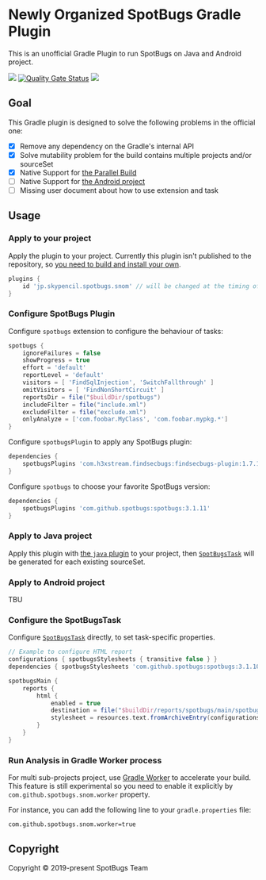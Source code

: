 # Newly Organized SpotBugs Gradle Plugin

This is an unofficial Gradle Plugin to run SpotBugs on Java and Android project.

![](https://github.com/KengoTODA/spotbugs-gradle-plugin-v2/workflows/Java%20CI/badge.svg)
[![Quality Gate Status](https://sonarcloud.io/api/project_badges/measure?project=KengoTODA_spotbugs-gradle-plugin-v2&metric=alert_status)](https://sonarcloud.io/dashboard?id=KengoTODA_spotbugs-gradle-plugin-v2)
[![](https://img.shields.io/badge/javadoc-latest-blightgreen?logo=java)](https://spotbugs-gradle-plugin.netlify.com/com/github/spotbugs/snom/package-summary.html)

## Goal

This Gradle plugin is designed to solve the following problems in the official one:

- [x] Remove any dependency on the Gradle's internal API
- [x] Solve mutability problem for the build contains multiple projects and/or sourceSet
- [x] Native Support for [the Parallel Build](https://guides.gradle.org/using-the-worker-api/)
- [ ] Native Support for [the Android project](https://developer.android.com/studio/build/gradle-tips)
- [ ] Missing user document about how to use extension and task

## Usage

### Apply to your project

Apply the plugin to your project.
Currently this plugin isn't published to the repository, so [you need to build and install your own](.github/CONTRIBUTING.md).

```groovy
plugins {
    id 'jp.skypencil.spotbugs.snom' // will be changed at the timing of official release
}
```

### Configure SpotBugs Plugin

Configure `spotbugs` extension to configure the behaviour of tasks:

```groovy
spotbugs {
    ignoreFailures = false
    showProgress = true
    effort = 'default'
    reportLevel = 'default'
    visitors = [ 'FindSqlInjection', 'SwitchFallthrough' ]
    omitVisitors = [ 'FindNonShortCircuit' ]
    reportsDir = file("$buildDir/spotbugs")
    includeFilter = file("include.xml")
    excludeFilter = file("exclude.xml")
    onlyAnalyze = ['com.foobar.MyClass', 'com.foobar.mypkg.*']
}
```

Configure `spotbugsPlugin` to apply any SpotBugs plugin:

```groovy
dependencies {
    spotbugsPlugins 'com.h3xstream.findsecbugs:findsecbugs-plugin:1.7.1'
}
```

Configure `spotbugs` to choose your favorite SpotBugs version:

```groovy
dependencies {
    spotbugsPlugins 'com.github.spotbugs:spotbugs:3.1.11'
}
```

### Apply to Java project

Apply this plugin with [the `java` plugin](https://docs.gradle.org/current/userguide/java_plugin.html) to your project,
then [`SpotBugsTask`](https://spotbugs-gradle-plugin.netlify.com/com/github/spotbugs/snom/spotbugstask) will be generated for each existing sourceSet.

### Apply to Android project

TBU

### Configure the SpotBugsTask

Configure [`SpotBugsTask`](https://spotbugs-gradle-plugin.netlify.com/com/github/spotbugs/snom/spotbugstask) directly,
to set task-specific properties.

```groovy
// Example to configure HTML report
configurations { spotbugsStylesheets { transitive false } }
dependencies { spotbugsStylesheets 'com.github.spotbugs:spotbugs:3.1.10' }

spotbugsMain {
    reports {
        html {
            enabled = true
            destination = file("$buildDir/reports/spotbugs/main/spotbugs.html")
            stylesheet = resources.text.fromArchiveEntry(configurations.spotbugsStylesheets, 'fancy-hist.xsl')
        }
    }
}
```

### Run Analysis in Gradle Worker process

For multi sub-projects project, use [Gradle Worker](https://guides.gradle.org/using-the-worker-api/) to accelerate your build.
This feature is still experimental so you need to enable it explicitly by `com.github.spotbugs.snom.worker` property.

For instance, you can add the following line to your `gradle.properties` file:

```properties
com.github.spotbugs.snom.worker=true
```

## Copyright

Copyright &copy; 2019-present SpotBugs Team

